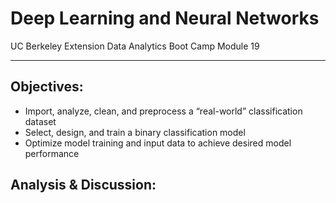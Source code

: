 # Deep Learning and Neural Networks
UC Berkeley Extension Data Analytics Boot Camp Module 19

---

## Objectives:

- Import, analyze, clean, and preprocess a “real-world” classification dataset
- Select, design, and train a binary classification model
- Optimize model training and input data to achieve desired model performance

## Analysis & Discussion:

